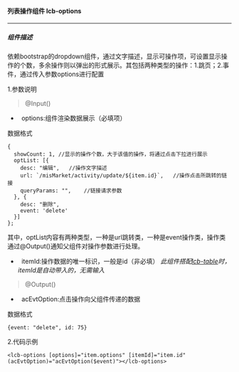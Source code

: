 #### 列表操作组件 lcb-options
***

##### 组件描述
依赖bootstrap的dropdown组件，通过文字描述，显示可操作项，可设置显示操作的个数，多余操作则以弹出的形式展示。其包括两种类型的操作：1.跳页；2.事件，通过传入参数options进行配置

1.参数说明
>@Input()
*   options:组件渲染数据展示（必填项）

数据格式
```
{
  showCount: 1, //显示的操作个数，大于该值的操作，将通过点击下拉进行展示
  optList: [{
    desc: "编辑",   //操作文字描述
    url: `/misMarket/activity/update/${item.id}`,   //操作点击所跳转的链接
    queryParams: "",    //链接请求参数
  }, {
    desc: "删除",
    event: 'delete'
  }]
};
```
其中，optList内容有两种类型，一种是url跳转类，一种是event操作类，操作类通过@Output()通知父组件对操作参数进行处理。
*   itemId:操作数据的唯一标识，一般是id（非必填）
*此组件搭配[lcb-table](https://github.com/syress/lcb/blob/master/lcb-table.md)时，itemId是自动带入的，无需输入*

>@Output()
*   acEvtOption:点击操作向父组件传递的数据

数据格式
```
{event: "delete", id: 75}
```

2.代码示例
```
<lcb-options [options]="item.options" [itemId]="item.id" (acEvtOption)="acEvtOption($event)"></lcb-options>
```
